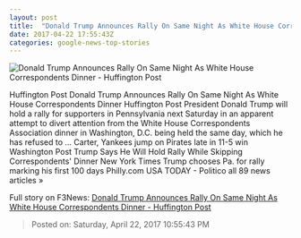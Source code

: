 ```yaml
---
layout: post
title:  "Donald Trump Announces Rally On Same Night As White House Correspondents Dinner - Huffington Post"
date: 2017-04-22 17:55:43Z
categories: google-news-top-stories
---
```


![Donald Trump Announces Rally On Same Night As White House Correspondents Dinner - Huffington Post](http://img.huffingtonpost.com/asset/2000_1000/58fb971b14000049001b5c15.jpeg?cache=ahfqyefyhz)

Huffington Post Donald Trump Announces Rally On Same Night As White House Correspondents Dinner Huffington Post President Donald Trump will hold a rally for supporters in Pennsylvania next Saturday in an apparent attempt to divert attention from the White House Correspondents Association dinner in Washington, D.C. being held the same day, which he has refused to ... Carter, Yankees jump on Pirates late in 11-5 win Washington Post Trump Says He Will Hold Rally While Skipping Correspondents' Dinner New York Times Trump chooses Pa. for rally marking his first 100 days Philly.com USA TODAY - Politico all 89 news articles »


Full story on F3News: [Donald Trump Announces Rally On Same Night As White House Correspondents Dinner - Huffington Post](http://www.f3nws.com/n/ZByuSF)

> Posted on: Saturday, April 22, 2017 10:55:43 PM

